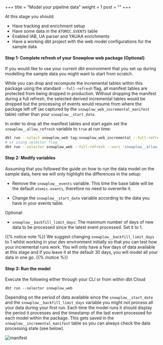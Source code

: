 +++
title = "Model your pipeline data"
weight = 1
post = ""
+++

At this stage you should:

- Have tracking and enrichment setup
- Have some data in the `ATOMIC.EVENTS` table
- Enabled IAB, UA parser and YAUAA enrichments
- Have a working dbt project with the web model configurations for the sample data

#### **Step 1:** Complete refresh of your Snowplow web package (Optional)

If you would like to use your current dbt environment that you set up during modelling the sample data you might want to start from scratch.

While you can drop and recompute the incremental tables within this package using the standard `--full-refresh` flag, all manifest tables are protected from being dropped in production. Without dropping the manifest during a full refresh, the selected derived incremental tables would be dropped but the processing of events would resume from where the package left off (as captured by the `snowplow_web_incremental_manifest` table) rather than your `snowplow__start_date`.

In order to drop all the manifest tables and start again set the `snowplow__allow_refresh` variable to `true` at run time:

```bash
dbt run --select snowplow_web tag:snowplow_web_incremental --full-refresh --vars 'snowplow__allow_refresh: true'
# or using selector flag
dbt run --selector snowplow_web --full-refresh --vars 'snowplow__allow_refresh: true'
```

#### **Step 2:** Modify variables

Assuming that you followed the guide on how to run the data model on the sample data, here we will only highlight the differences in the setup:

- Remove the `snowplow__events` variable. This time the base table will be the default `atomic.events`, therefore no need to overwrite it.

- Change the `snowplow__start_date` variable according to the data you have in your events table.

Optional:

- `snowplow__backfill_limit_days`: The maximum number of days of new data to be processed since the latest event processed. Set it to 1.

{{% notice note %}}
We suggest changing `snowplow__backfill_limit_days` to 1 whilst working in your dev environment initially so that you can test how your incremental runs work. You will only have a few days of data available at this stage and if you leave it at the default 30 days, you will model all your data in one go.
{{% /notice %}}

#### **Step 3:** Run the model

Execute the following either through your CLI or from within dbt Cloud

```
dbt run --selector snowplow_web
```

Depending on the period of data available since the `snowplow__start_date` and the `snowplow__backfill_limit_days` variable you might not process all your data during your first run. Each time the model runs it should display the period it processes and the timestamp of the last event processed for each model within the package. This gets saved in the `snowplow__incremental_manifest` table so you can always check the data processing state (see below).

![manifest](../images/manifest.png)

